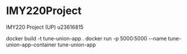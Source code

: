 # IMY220Project
IMY220 Project (UP) u23616815



docker build -t tune-union-app .
docker run -p 5000:5000 --name tune-union-app-container tune-union-app
